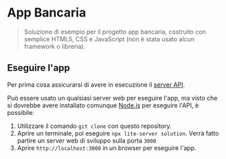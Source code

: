 # App Bancaria

> Soluzione di esempio per il progetto app bancaria, costruito con semplice HTML5, CSS e JavaScript (non è stata usato alcun framework o libreria).

## Eseguire l'app

Per prima cosa assicurarsi di avere in esecuzione il [server API](../../api/translations/README.it.md).

Può essere usato un qualsiasi server web per eseguire l'app, ma visto che si dovrebbe avere installato comunque [Node.js](https://nodejs.org) per eseguire l'API, è possibile:

1. Utilizzare il comando `git clone` con questo repository.
2. Aprire un terminale, poi eseguire `npx lite-server solution`. Verrà fatto partire un server web di sviluppo sulla porta `3000`
3. Aprire `http://localhost:3000` in un browser per eseguire l'app.
